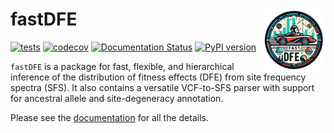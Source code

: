 # fastDFE  <img align="right" width="100" src="https://raw.githubusercontent.com/Sendrowski/fastDFE/master/docs/logo.png">
[![tests](https://github.com/Sendrowski/fastDFE/actions/workflows/run-tests.yml/badge.svg?branch=master)](https://github.com/Sendrowski/fastDFE/actions/workflows/run-tests.yml)
[![codecov](https://codecov.io/gh/Sendrowski/fastDFE/branch/master/graph/badge.svg?token=0LUE8SZYBJ)](https://codecov.io/gh/Sendrowski/fastDFE)
[![Documentation Status](https://readthedocs.org/projects/fastdfe/badge/?version=latest)](https://fastdfe.readthedocs.io/en/latest/?badge=latest)
[![PyPI version](https://badge.fury.io/py/fastdfe.svg)](https://badge.fury.io/py/fastdfe)

``fastDFE`` is a package for fast, flexible, and hierarchical inference of the distribution of fitness effects (DFE) from site frequency spectra (SFS). It also contains a versatile VCF-to-SFS parser with support for ancestral allele and site-degeneracy annotation.

Please see the [documentation](https://fastdfe.readthedocs.io/en/latest/) for all the details.
